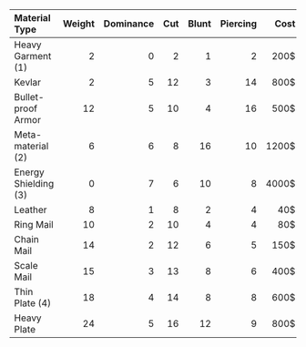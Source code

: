 | Material Type      | Weight       | Dominance    | Cut          | Blunt        | Piercing     | Cost        |
|:-------------------|-------------:|-------------:|-------------:|-------------:|-------------:|------------:|
| Heavy Garment (1)  | 2            | 0            | 2            | 1            | 2            | 200$        |
| Kevlar             | 2            | 5            | 12           | 3            | 14           | 800$        |
| Bullet-proof Armor | 12           | 5            | 10           | 4            | 16           | 500$        |
| Meta-material (2)  | 6            | 6            | 8            | 16           | 10           | 1200$       |
| Energy Shielding (3) | 0          | 7            | 6            | 10           | 8            | 4000$       |
| Leather            | 8            | 1            | 8            | 2            | 4            | 40$         |
| Ring Mail          | 10           | 2            | 10           | 4            | 4            | 80$         |
| Chain Mail         | 14           | 2            | 12           | 6            | 5            | 150$        |
| Scale Mail         | 15           | 3            | 13           | 8            | 6            | 400$        |
| Thin Plate (4)     | 18           | 4            | 14           | 8            | 8            | 600$        |
| Heavy Plate        | 24           | 5            | 16           | 12           | 9            | 800$        |
